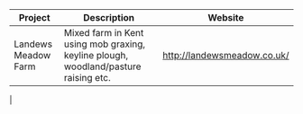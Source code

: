 | Project | Description | Website |
|---------|-------------|---------|
| Landews Meadow Farm | Mixed farm in Kent using mob graxing, keyline plough, woodland/pasture raising etc. | http://landewsmeadow.co.uk/ |
| 
